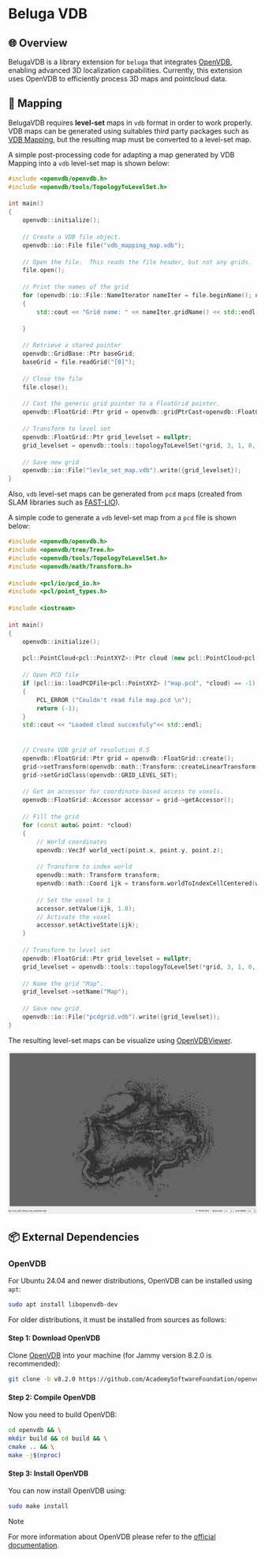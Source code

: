 # Beluga VDB

## 🌐 Overview

BelugaVDB is a library extension for `beluga` that integrates [OpenVDB](https://www.openvdb.org/), enabling advanced 3D localization capabilities. Currently, this extension uses OpenVDB to efficiently process 3D maps and pointcloud data.

## 🔰 Mapping

BelugaVDB requires **level-set** maps in `vdb` format in order to work properly. VDB maps can be generated using suitables third party packages such as [VDB Mapping](https://github.com/fzi-forschungszentrum-informatik/vdb_mapping), but the resulting map must be converted to a level-set map.

A simple post-processing code for adapting a map generated by VDB Mapping into a `vdb` level-set map is shown below:

```cpp
#include <openvdb/openvdb.h>
#include <openvdb/tools/TopologyToLevelSet.h>

int main()
{
    openvdb::initialize();

    // Create a VDB file object.
    openvdb::io::File file("vdb_mapping_map.vdb");

    // Open the file.  This reads the file header, but not any grids.
    file.open();

    // Print the names of the grid
    for (openvdb::io::File::NameIterator nameIter = file.beginName(); nameIter != file.endName(); ++nameIter)
    {
        std::cout << "Grid name: " << nameIter.gridName() << std::endl;

    }

    // Retrieve a shared pointer
    openvdb::GridBase::Ptr baseGrid;
    baseGrid = file.readGrid("[0]");

    // Close the file
    file.close();

    // Cast the generic grid pointer to a FloatGrid pointer.
    openvdb::FloatGrid::Ptr grid = openvdb::gridPtrCast<openvdb::FloatGrid>(baseGrid);

    // Transform to level set
    openvdb::FloatGrid::Ptr grid_levelset = nullptr;
    grid_levelset = openvdb::tools::topologyToLevelSet(*grid, 3, 1, 0, 0);

    // Save new grid
    openvdb::io::File("levle_set_map.vdb").write({grid_levelset});
}
```

Also, `vdb` level-set maps can be generated from `pcd` maps (created from SLAM libraries such as [FAST-LIO](https://github.com/hku-mars/FAST_LIO)).

A simple code to generate a `vdb` level-set map from a `pcd` file is shown below:

```cpp
#include <openvdb/openvdb.h>
#include <openvdb/tree/Tree.h>
#include <openvdb/tools/TopologyToLevelSet.h>
#include <openvdb/math/Transform.h>

#include <pcl/io/pcd_io.h>
#include <pcl/point_types.h>

#include <iostream>

int main()
{
    openvdb::initialize();

    pcl::PointCloud<pcl::PointXYZ>::Ptr cloud (new pcl::PointCloud<pcl::PointXYZ>);

    // Open PCD file
    if (pcl::io::loadPCDFile<pcl::PointXYZ> ("map.pcd", *cloud) == -1) //* load the file
    {
        PCL_ERROR ("Couldn't read file map.pcd \n");
        return (-1);
    }
    std::cout << "Loaded cloud succesfuly"<< std::endl;


    // Create VDB grid of resolution 0.5
    openvdb::FloatGrid::Ptr grid = openvdb::FloatGrid::create();
    grid->setTransform(openvdb::math::Transform::createLinearTransform(0.5));
    grid->setGridClass(openvdb::GRID_LEVEL_SET);

    // Get an accessor for coordinate-based access to voxels.
    openvdb::FloatGrid::Accessor accessor = grid->getAccessor();

    // Fill the grid
    for (const auto& point: *cloud)
    {
        // World coordinates
        openvdb::Vec3f world_vect(point.x, point.y, point.z);

        // Transform to index world
        openvdb::math::Transform transform;
        openvdb::math::Coord ijk = transform.worldToIndexCellCentered(world_vect);

        // Set the voxel to 1
        accessor.setValue(ijk, 1.0);
        // Activate the voxel
        accessor.setActiveState(ijk);
    }

    // Transform to level set
    openvdb::FloatGrid::Ptr grid_levelset = nullptr;
    grid_levelset = openvdb::tools::topologyToLevelSet(*grid, 3, 1, 0, 0);

    // Name the grid "Map".
    grid_levelset->setName("Map");

    // Save new grid
    openvdb::io::File("pcdgrid.vdb").write({grid_levelset});
}
```

The resulting level-set maps can be visualize using [OpenVDBViewer](https://github.com/JimJam42/OpenVDBViewer).

![Level-set map](images/example_level_set_map.png)

## 📦 External Dependencies

### OpenVDB

For Ubuntu 24.04 and newer distributions, OpenVDB can be installed using `apt`:

```bash
sudo apt install libopenvdb-dev
```

For older distributions, it must be installed from sources as follows:

#### Step 1: Download OpenVDB

Clone [OpenVDB](https://github.com/AcademySoftwareFoundation/openvdb) into your machine (for Jammy version 8.2.0 is recommended):

```bash
git clone -b v8.2.0 https://github.com/AcademySoftwareFoundation/openvdb.git
```

#### Step 2: Compile OpenVDB

Now you need to build OpenVDB:

```bash
cd openvdb && \
mkdir build && cd build && \
cmake .. && \
make -j$(nproc)
```

#### Step 3: Install OpenVDB

You can now install OpenVDB using:

```bash
sudo make install
```

> [!NOTE]
> For more information about OpenVDB please refer to the [official documentation](https://www.openvdb.org/documentation/doxygen/).
